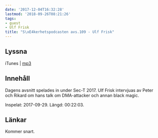 ```yaml
---
date: '2017-12-04T16:32:28'
lastmod: '2018-09-26T08:21:26'
tags:
- guest
- Ulf Frisk
title: "S\xE4kerhetspodcasten avs.109 - Ulf Frisk"
---
```

## Lyssna

iTunes \| [mp3](http://traffic.libsyn.com/sakerhetspodcasten/SEC-T_2017_Ulf_Frisk.mp3)

## Innehåll

Dagens avsnitt spelades in under Sec-T 2017. Ulf Frisk intervjuas av Peter och Rikard
om hans talk om DMA-attacker och annan black magic.

Inspelat: 2017-09-29. Längd: 00:22:03.

## Länkar

Kommer snart.

